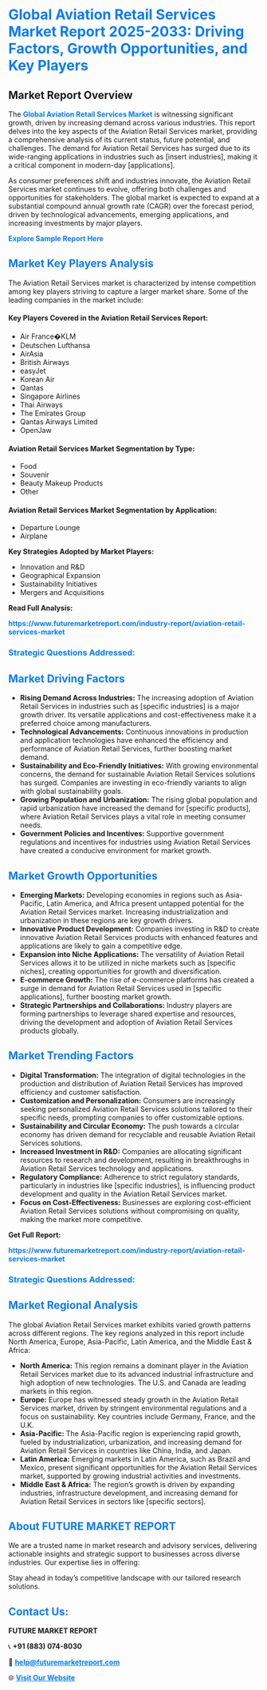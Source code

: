<h1 style="color: #007BFF;">Global Aviation Retail Services Market Report 2025-2033: Driving Factors, Growth Opportunities, and Key Players</h1>

<section id="overview">
<h2>Market Report Overview</h2>
<p>The <a href="https://www.futuremarketreport.com/industry-report/aviation-retail-services-market" style="color: #007BFF; text-decoration: none;"><strong>Global Aviation Retail Services Market</strong></a> is witnessing significant growth, driven by increasing demand across various industries. This report delves into the key aspects of the Aviation Retail Services market, providing a comprehensive analysis of its current status, future potential, and challenges. The demand for Aviation Retail Services has surged due to its wide-ranging applications in industries such as [insert industries], making it a critical component in modern-day [applications].</p>
<p>As consumer preferences shift and industries innovate, the Aviation Retail Services market continues to evolve, offering both challenges and opportunities for stakeholders. The global market is expected to expand at a substantial compound annual growth rate (CAGR) over the forecast period, driven by technological advancements, emerging applications, and increasing investments by major players.</p>
</section>

<section id="overview">
<p><a href="https://www.futuremarketreport.com/request-sample/reportId=27881" style="color: #007BFF; text-decoration: none;"><strong>Explore Sample Report Here</strong></a></p>
</section>

<section id="key-players">
<h2 style="color: #007BFF;">Market Key Players Analysis</h2>
<p>The Aviation Retail Services market is characterized by intense competition among key players striving to capture a larger market share. Some of the leading companies in the market include:</p>
<h4>Key Players Covered in the Aviation Retail Services Report:</h4>
<ul><li>Air France�KLM</li><li>Deutschen Lufthansa</li><li>AirAsia</li><li>British Airways</li><li>easyJet</li><li>Korean Air</li><li>Qantas</li><li>Singapore Airlines</li><li>Thai Airways</li><li>The Emirates Group</li><li>Qantas Airways Limited</li><li>OpenJaw</li></ul>
<h4>Aviation Retail Services Market Segmentation by Type:</h4>
<ul><li>Food</li><li>Souvenir</li><li>Beauty Makeup Products</li><li>Other</li></ul>

<h4>Aviation Retail Services Market Segmentation by Application:</h4>
<ul><li>Departure Lounge</li><li>Airplane</li></ul>
<p><strong>Key Strategies Adopted by Market Players:</strong></p>
<ul>
<li>Innovation and R&D</li>
<li>Geographical Expansion</li>
<li>Sustainability Initiatives</li>
<li>Mergers and Acquisitions</li>
</ul>
</section>

<section>
<p><strong>Read Full Analysis: </strong></p><a href="https://www.futuremarketreport.com/industry-report/aviation-retail-services-market" style="color: #007BFF; text-decoration: none;"><strong>https://www.futuremarketreport.com/industry-report/aviation-retail-services-market</strong></a>
<h3 style="color: #007BFF;">Strategic Questions Addressed:</h3>
</section>

<section id="driving-factors">
<h2 style="color: #007BFF;">Market Driving Factors</h2>
<ul>
<li><strong>Rising Demand Across Industries:</strong> The increasing adoption of Aviation Retail Services in industries such as [specific industries] is a major growth driver. Its versatile applications and cost-effectiveness make it a preferred choice among manufacturers.</li>
<li><strong>Technological Advancements:</strong> Continuous innovations in production and application technologies have enhanced the efficiency and performance of Aviation Retail Services, further boosting market demand.</li>
<li><strong>Sustainability and Eco-Friendly Initiatives:</strong> With growing environmental concerns, the demand for sustainable Aviation Retail Services solutions has surged. Companies are investing in eco-friendly variants to align with global sustainability goals.</li>
<li><strong>Growing Population and Urbanization:</strong> The rising global population and rapid urbanization have increased the demand for [specific products], where Aviation Retail Services plays a vital role in meeting consumer needs.</li>
<li><strong>Government Policies and Incentives:</strong> Supportive government regulations and incentives for industries using Aviation Retail Services have created a conducive environment for market growth.</li>
</ul>
</section>

<section id="growth-opportunities">
<h2 style="color: #007BFF;">Market Growth Opportunities</h2>
<ul>
<li><strong>Emerging Markets:</strong> Developing economies in regions such as Asia-Pacific, Latin America, and Africa present untapped potential for the Aviation Retail Services market. Increasing industrialization and urbanization in these regions are key growth drivers.</li>
<li><strong>Innovative Product Development:</strong> Companies investing in R&D to create innovative Aviation Retail Services products with enhanced features and applications are likely to gain a competitive edge.</li>
<li><strong>Expansion into Niche Applications:</strong> The versatility of Aviation Retail Services allows it to be utilized in niche markets such as [specific niches], creating opportunities for growth and diversification.</li>
<li><strong>E-commerce Growth:</strong> The rise of e-commerce platforms has created a surge in demand for Aviation Retail Services used in [specific applications], further boosting market growth.</li>
<li><strong>Strategic Partnerships and Collaborations:</strong> Industry players are forming partnerships to leverage shared expertise and resources, driving the development and adoption of Aviation Retail Services products globally.</li>
</ul>
</section>

<section id="trending-factors">
<h2 style="color: #007BFF;">Market Trending Factors</h2>
<ul>
<li><strong>Digital Transformation:</strong> The integration of digital technologies in the production and distribution of Aviation Retail Services has improved efficiency and customer satisfaction.</li>
<li><strong>Customization and Personalization:</strong> Consumers are increasingly seeking personalized Aviation Retail Services solutions tailored to their specific needs, prompting companies to offer customizable options.</li>
<li><strong>Sustainability and Circular Economy:</strong> The push towards a circular economy has driven demand for recyclable and reusable Aviation Retail Services solutions.</li>
<li><strong>Increased Investment in R&D:</strong> Companies are allocating significant resources to research and development, resulting in breakthroughs in Aviation Retail Services technology and applications.</li>
<li><strong>Regulatory Compliance:</strong> Adherence to strict regulatory standards, particularly in industries like [specific industries], is influencing product development and quality in the Aviation Retail Services market.</li>
<li><strong>Focus on Cost-Effectiveness:</strong> Businesses are exploring cost-efficient Aviation Retail Services solutions without compromising on quality, making the market more competitive.</li>
</ul>
</section>

<section>
<p><strong>Get Full Report: </strong></p><a href="https://www.futuremarketreport.com/industry-report/aviation-retail-services-market" style="color: #007BFF; text-decoration: none;"><strong>https://www.futuremarketreport.com/industry-report/aviation-retail-services-market</strong></a>
<h3 style="color: #007BFF;">Strategic Questions Addressed:</h3>
</section>


<section id="regional-analysis">
<h2 style="color: #007BFF;">Market Regional Analysis</h2>
<p>The global Aviation Retail Services market exhibits varied growth patterns across different regions. The key regions analyzed in this report include North America, Europe, Asia-Pacific, Latin America, and the Middle East & Africa:</p>
<ul>
<li><strong>North America:</strong> This region remains a dominant player in the Aviation Retail Services market due to its advanced industrial infrastructure and high adoption of new technologies. The U.S. and Canada are leading markets in this region.</li>
<li><strong>Europe:</strong> Europe has witnessed steady growth in the Aviation Retail Services market, driven by stringent environmental regulations and a focus on sustainability. Key countries include Germany, France, and the U.K.</li>
<li><strong>Asia-Pacific:</strong> The Asia-Pacific region is experiencing rapid growth, fueled by industrialization, urbanization, and increasing demand for Aviation Retail Services in countries like China, India, and Japan.</li>
<li><strong>Latin America:</strong> Emerging markets in Latin America, such as Brazil and Mexico, present significant opportunities for the Aviation Retail Services market, supported by growing industrial activities and investments.</li>
<li><strong>Middle East & Africa:</strong> The region’s growth is driven by expanding industries, infrastructure development, and increasing demand for Aviation Retail Services in sectors like [specific sectors].</li>
</ul>
</section>

<footer>
<h2 style="color: #007BFF;">About FUTURE MARKET REPORT</h2>
<p>We are a trusted name in market research and advisory services, delivering actionable insights and strategic support to businesses across diverse industries. Our expertise lies in offering:</p>

<p>Stay ahead in today’s competitive landscape with our tailored research solutions.</p>

<h2 style="color: #007BFF;">Contact Us:</h2>
<p><strong>FUTURE MARKET REPORT</strong></p>
<p>📞 <strong>+91 (883) 074-8030</strong></p>
<p>📧 <strong><a href="mailto:help@futuremarketreport.com" style="color: #007BFF;">help@futuremarketreport.com</a></strong></p>
<p>🌐 <strong><a href="https://www.futuremarketreport.com/" style="color: #007BFF;">Visit Our Website</a></strong></p>
</footer>